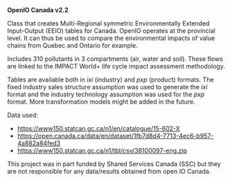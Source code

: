 **OpenIO Canada v2.2**

Class that creates Multi-Regional symmetric Environmentally Extended Input-Output (EEIO) tables for Canada. OpenIO 
operates at the provincial level. It can thus be used to compare the environmental impacts of value chains from 
Quebec and Ontario for example.

Includes 310 pollutants in 3 compartments (air, water and soil). These flows are linked to the IMPACT World+ 
life cycle impact assessment methodology.

Tables are available both in _ixi_ (industry) and _pxp_ (product) formats.
The fixed industry sales structure assumption was used to generate the _ixi_ format and the industry technology 
assumption was used for the _pxp_ format. More transformation models might be added in the future.

Data used:
- https://www150.statcan.gc.ca/n1/en/catalogue/15-602-X
- https://open.canada.ca/data/en/dataset/1fb7d8d4-7713-4ec6-b957-4a882a84fed3
- https://www150.statcan.gc.ca/n1/tbl/csv/38100097-eng.zip

This project was in part funded by Shared Services Canada (SSC) but they are not responsible for any data/results 
obtained from open IO Canada.